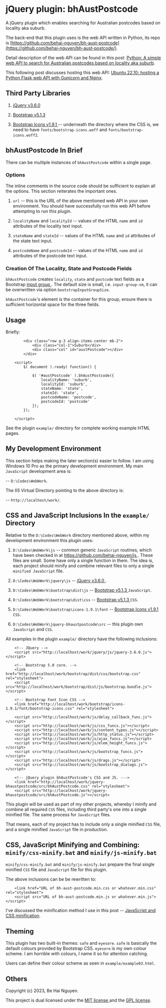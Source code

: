 # jQuery plugin: bhAustPostcode

A jQuery plugin which enables searching for Australian postcodes based on locality aka suburb.

The back-end that this plugin uses is the web API written in Python, its repo is 
[https://github.com/behai-nguyen/bh-aust-postcode](https://github.com/behai-nguyen/bh-aust-postcode/).

Detail description of the web API can be found in this post:
[Python: A simple web API to search for Australian postcodes based on locality aka suburb](https://behainguyen.wordpress.com/2023/05/18/python-a-simple-web-api-to-search-for-australian-postcodes-based-on-locality-aka-suburb/).

This following post discusses hosting this web API: [Ubuntu 22.10: hosting a Python Flask web API with Gunicorn and Nginx]( https://behainguyen.wordpress.com/2023/05/25/ubuntu-22-10-hosting-a-python-flask-web-api-with-gunicorn-and-nginx/ ).

## Third Party Libraries

1. [ jQuery v3.6.0 ](https://blog.jquery.com/2021/03/02/jquery-3-6-0-released/)

2. [ Bootstrap v5.1.3 ](https://getbootstrap.com/docs/5.1/getting-started/introduction/)

3. [ Bootstrap Icons v1.9.1 ](https://blog.getbootstrap.com/2022/07/13/bootstrap-icons-1-9-0/) -- 
underneath the directory where the CSS is, we need to have <code>fonts/bootstrap-icons.woff</code>
and <code>fonts/bootstrap-icons.woff2</code>.

## bhAustPostcode In Brief

There can be multiple instances of <code>bhAustPostcode</code> within a single page.

### Options

The inline comments in the source code should be sufficient to explain all the options. 
This section reiterates the important ones.

1. <code>url</code> -- this is the URL of the above mentioned web API in your own environment.
You should have successfully run this web API before attempting to run this plugin.

2. <code>localityName</code> and <code>localityId</code> -- values of the HTML 
<code>name</code> and <code>id</code> attributes of the locality text input.

3. <code>stateName</code> and <code>stateId</code> -- values of the HTML 
<code>name</code> and <code>id</code> attributes of the state text input.

4. <code>postcodeName</code> and <code>postcodeId</code> -- values of the HTML 
<code>name</code> and <code>id</code> attributes of the postcode text input.

### Creation Of The Locality, State and Postcode Fields

<code>bhAustPostcode</code> creates <code>locality</code>, <code>state</code> 
and <code>postcode</code> text fields as a Bootstrap [ input group ]( https://getbootstrap.com/docs/5.0/forms/input-group/ ). The default size is small, i.e. <code>input-group-sm</code>, it can be overwritten 
via option <code>bootstrapInputGroupSize</code>.

<code>bhAustPostcode</code>'s element is the container for this group, ensure there is sufficient
horizontal space for the three fields.

## Usage

Briefly:

```
	    <div class="row g-3 align-items-center mb-2">
		    <div class="col-1">Suburb</div>
			<div class="col" id="austPostcode"></div>
		</div>
```

```
    <script>
		$( document ).ready( function() {

			$( '#austPostcode' ).bhAustPostcode({
				localityName: 'suburb',
				localityId: 'suburb',
				stateName: 'state',
				stateId: 'state',
				postcodeName: 'postcode',
				postcodeId: 'postcode'
			});
        });

    </script>
```

See the plugin <code>example/</code> directory for complete working example HTML pages.

## My Development Environment

This section helps making the later section(s) easier to follow. I am using Windows 10 Pro as the primary development environment. My main <code>JavaScript</code> development area is:

-- <code>D:\Codes\WebWork</code>.

The IIS Virtual Directory pointing to the above directory is:

-- <code>http://localhost/work/</code>.

## CSS and JavaScript Inclusions In the <code>example/</code> Directory

Relative to the <code>D:\Codes\WebWork</code> directory mentioned above, within my development
environment this plugin uses:

1. <code>D:\Codes\WebWork\js</code> -- common generic <code>JavaScript</code> routines, which have
been checked in at [ https://github.com/behai-nguyen/js ](https://github.com/behai-nguyen/js). These files are 
small. Some have only a single function in them. The idea is, each project should minify and combine 
relevant files to only a single <code>minified JavaScript</code> file.

2. <code>D:\Codes\WebWork\jquery\js</code> -- [ jQuery v3.6.0 ](https://blog.jquery.com/2021/03/02/jquery-3-6-0-released/).

3. <code>D:\Codes\WebWork\bootstrap\dist\js</code> -- [ Bootstrap v5.1.3 ](https://getbootstrap.com/docs/5.1/getting-started/introduction/) <code>JavaScript</code>.

4. <code>D:\Codes\WebWork\bootstrap\dist\css</code> --  [ Bootstrap v5.1.3 ](https://getbootstrap.com/docs/5.1/getting-started/introduction/) <code>CSS</code>.

5. <code>D:\Codes\WebWork\bootstrap\icons-1.9.1\font</code> -- [ Bootstrap Icons v1.9.1 ](https://blog.getbootstrap.com/2022/07/13/bootstrap-icons-1-9-0/) <code>CSS</code>.

6. <code>D:\Codes\WebWork\jquery-bhaustpostcode\src</code> -- this plugin own <code>JavaScript</code> 
and <code>CSS</code>.

All examples in the plugin <code>example/</code> directory have the following inclusions:

```
    <!-- JQuery -->
    <script src="http://localhost/work/jquery/js/jquery-3.6.0.js"></script>

    <!-- Bootstrap 5.0 core. -->
	<link href="http://localhost/work/bootstrap/dist/css/bootstrap.css" rel="stylesheet">
	<script src="http://localhost/work/bootstrap/dist/js/bootstrap.bundle.js"></script>

	<!-- Bootstrap Font Icon CSS -->
	<link href="http://localhost/work/bootstrap/icons-1.9.1/font/bootstrap-icons.css" rel="stylesheet">

	<script src="http://localhost/work/js/delay_callback_func.js"></script>
	<script src="http://localhost/work/js/css_funcs.js"></script>
	<script src="http://localhost/work/js/content_types.js"></script>
	<script src="http://localhost/work/js/http_status.js"></script>
	<script src="http://localhost/work/js/ajax_funcs.js"></script>
	<script src="http://localhost/work/js/elem_height_funcs.js"></script>
	<script src="http://localhost/work/js/bootstrap_funcs.js"></script>
    <script src="http://localhost/work/js/drags.js"></script>
    <script src="http://localhost/work/js/bootstrap_dialogs.js"></script>

    <!-- jQuery plugin bhAustPostcode's CSS and JS. --->
	<link href="http://localhost/work/jquery-bhaustpostcode/src/bhAustPostcode.css" rel="stylesheet">
    <script src="http://localhost/work/jquery-bhaustpostcode/src/bhAustPostcode.js"></script>
```

This plugin will be used as part of my other projects, whereby I minify and combine all required 
<code>CSS</code> files, including third party's one into a single minified file. The same process
for <code>JavaScript</code> files. 

That means, each of my project has to include only a single minified <code>CSS</code> file, and
a single minified <code>JavaScript</code> file in production.

## CSS, JavaScript Minifying and Combining: <code>minify/css-minify.bat</code> and <code>minify/js-minify.bat</code>

<code>minify/css-minify.bat</code> and <code>minify/js-minify.bat</code> prepare the final
single minified <code>CSS</code> file and <code>JavaScript</code> file for this plugin. 

The above inclusions can be be rewritten to:

```
	<link href="URL of bh-aust-postcode.min.css or whatever.min.css" rel="stylesheet">
    <script src="URL of bh-aust-postcode.min.js or whatever.min.js"></script>
```

I've discussed the minification method I use in this post -- [JavaScript and CSS minification]( https://behainguyen.wordpress.com/2022/11/06/javascript-and-css-minification/ ).

## Theming

This plugin has two built-in themes: <code>safe</code> and <code>eyesore</code>. 
<code>safe</code> is basically the default colours provided by Bootstrap CSS. 
<code>eyesore</code> is my own colour scheme. I am horrible with colours, I name it so
for attention catching.

Users can define their colour scheme as seen in <code>example/example03.html</code>.

## Others

Copyright (c) 2023, Be Hai Nguyen.

This project is dual licensed under the
[ MIT license ](http://www.opensource.org/licenses/mit-license.php)
and the [ GPL license](http://www.gnu.org/licenses/gpl.html).
